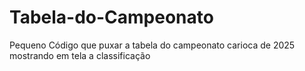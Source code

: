 # Tabela-do-Campeonato


Pequeno Código que puxar a tabela do campeonato carioca de 2025 mostrando em tela  a classificação
